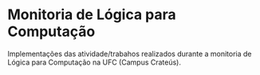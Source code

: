 # Monitoria de Lógica para Computação

Implementações das atividade/trabahos realizados durante a monitoria de Lógica para Computação na UFC (Campus Crateús).
